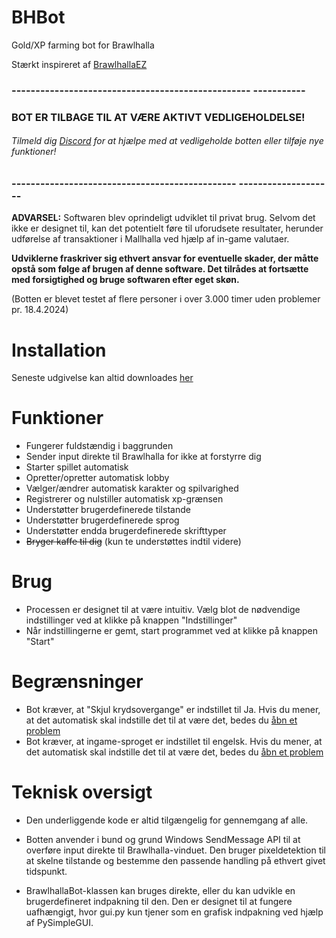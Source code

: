 # BHBot 

Gold/XP farming bot for Brawlhalla 

Stærkt inspireret af [BrawlhallaEZ](https://github.com/jamunano/BrawlhallaEZ-) 

### -------------------------------------------------- ----------- 

### BOT ER TILBAGE TIL AT VÆRE AKTIVT VEDLIGEHOLDELSE! 
###### Tilmeld dig [Discord](https://discord.gg/2HDmuqqq9p "Discord") for at hjælpe med at vedligeholde botten eller tilføje nye funktioner! 

### ----------------------------------------------- -------------------- 

**ADVARSEL:** Softwaren blev oprindeligt udviklet til privat brug. 
Selvom det ikke er designet til, kan det potentielt føre til uforudsete resultater, herunder udførelse af transaktioner i Mallhalla ved hjælp af in-game valutaer. 

**Udviklerne fraskriver sig ethvert ansvar for eventuelle skader, der måtte opstå som følge af brugen af ​​denne software. Det tilrådes at fortsætte med forsigtighed og bruge softwaren efter eget skøn.** 

(Botten er blevet testet af flere personer i over 3.000 timer uden problemer pr. 18.4.2024) 

# Installation 
Seneste udgivelse kan altid downloades [her ](https://github.com/Nick2bad4u/BHBot/releases) 

# Funktioner 

- Fungerer fuldstændig i baggrunden 
- Sender input direkte til Brawlhalla for ikke at forstyrre dig 
- Starter spillet automatisk 
- Opretter/opretter automatisk lobby 
- Vælger/ændrer automatisk karakter og spilvarighed 
- Registrerer og nulstiller automatisk xp-grænsen 
- Understøtter brugerdefinerede tilstande 
- Understøtter brugerdefinerede sprog 
- Understøtter endda brugerdefinerede skrifttyper 
- ~~Bryger kaffe til dig~~ (kun te understøttes indtil videre) 

# Brug 
- Processen er designet til at være intuitiv. Vælg blot de nødvendige indstillinger ved at klikke på knappen "Indstillinger" 
- Når indstillingerne er gemt, start programmet ved at klikke på knappen "Start" 

# Begrænsninger 
- Bot kræver, at "Skjul krydsovergange" er indstillet til Ja. Hvis du mener, at det automatisk skal indstille det til at være det, bedes du [åbn et problem](https://github.com/nick2bad4u/bhbot/issues) 
- Bot kræver, at ingame-sproget er indstillet til engelsk. Hvis du mener, at det automatisk skal indstille det til at være det, bedes du [åbn et problem](https://github.com/nick2bad4u/bhbot/issues) 

# Teknisk oversigt 
- Den underliggende kode er altid tilgængelig for gennemgang af alle. 
- Botten anvender i bund og grund Windows SendMessage API til at overføre input direkte til Brawlhalla-vinduet. Den bruger pixeldetektion til at skelne tilstande og bestemme den passende handling på ethvert givet tidspunkt.

- BrawlhallaBot-klassen kan bruges direkte, eller du kan udvikle en brugerdefineret indpakning til den. Den er designet til at fungere uafhængigt, hvor gui.py kun tjener som en grafisk indpakning ved hjælp af PySimpleGUI.
